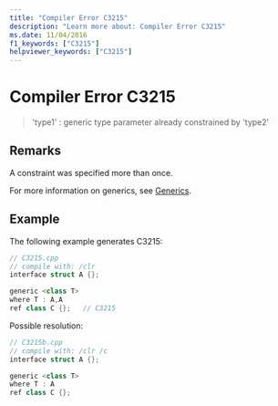 ```yaml
---
title: "Compiler Error C3215"
description: "Learn more about: Compiler Error C3215"
ms.date: 11/04/2016
f1_keywords: ["C3215"]
helpviewer_keywords: ["C3215"]
---
```

# Compiler Error C3215

> 'type1' : generic type parameter already constrained by 'type2'

## Remarks

A constraint was specified more than once.

For more information on generics, see [Generics](../../extensions/generics-cpp-component-extensions.md).

## Example

The following example generates C3215:

```cpp
// C3215.cpp
// compile with: /clr
interface struct A {};

generic <class T>
where T : A,A
ref class C {};   // C3215
```

Possible resolution:

```cpp
// C3215b.cpp
// compile with: /clr /c
interface struct A {};

generic <class T>
where T : A
ref class C {};
```

